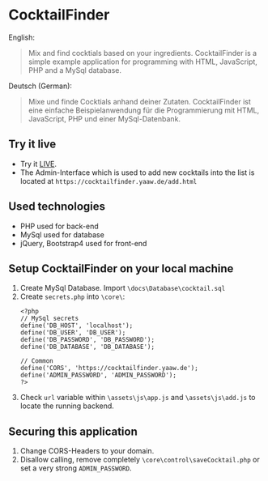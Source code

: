 

# CocktailFinder

English:
> Mix and find cocktials based on your ingredients. CocktailFinder is a simple example application for programming with HTML, JavaScript, PHP and a MySql database.

Deutsch (German):

> Mixe und finde Cocktials anhand deiner Zutaten. CocktailFinder ist eine einfache Beispielanwendung für die Programmierung mit HTML, JavaScript, PHP und einer MySql-Datenbank.

## Try it live
* Try it [LIVE](https://cocktailfinder.yaaw.de/).
* The Admin-Interface which is used to add new cocktails into the list is located at `https://cocktailfinder.yaaw.de/add.html`

## Used technologies
* PHP used for back-end
* MySql used for database
* jQuery, Bootstrap4 used for front-end

## Setup CocktailFinder on your local machine 

1. Create MySql Database. Import `\docs\Database\cocktail.sql`
2. Create `secrets.php` into `\core\`:
    ```
    <?php
    // MySql secrets
    define('DB_HOST', 'localhost');
    define('DB_USER', 'DB_USER');
    define('DB_PASSWORD', 'DB_PASSWORD');
    define('DB_DATABASE', 'DB_DATABASE');
    
    // Common
    define('CORS', 'https://cocktailfinder.yaaw.de');
    define('ADMIN_PASSWORD', 'ADMIN_PASSWORD');
    ?>
    ```
3. Check `url` variable within `\assets\js\app.js` and `\assets\js\add.js` to locate the running backend.

## Securing this application
1. Change CORS-Headers to your domain.
2. Disallow calling, remove completely `\core\control\saveCocktail.php` or set a very strong `ADMIN_PASSWORD`.

